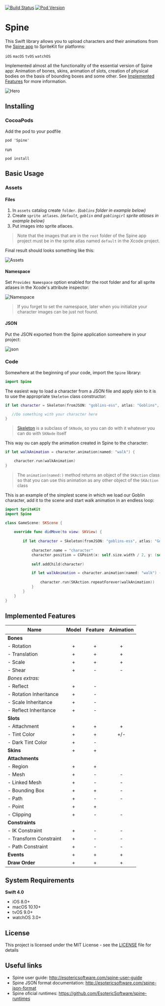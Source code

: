 [![Build Status](https://api.travis-ci.org/maxgribov/Spine.svg?branch=master)](https://api.travis-ci.org/maxgribov/Spine.svg?branch=master)
[![Pod Version](https://img.shields.io/cocoapods/v/Spine.svg?style=flat)](https://cocoapods.org/pods/Spine)

# Spine
This Swift library allows you to upload characters and their animations from the [Spine app](http://esotericsoftware.com) to SpriteKit for platforms:

`iOS` `macOS` `tvOS` `watchOS`

Implemented almost all the functionality of the essential version of Spine app:
Animation of bones, skins, animation of slots, creation of physical bodies on the basis of bounding boxes and some other. See [Implemented Features](#implemented-features) for more information.

![Hero](images/spine_readme_hero.png)

## Installing

### CocoaPods
Add the pod to your podfile
```
pod 'Spine'
```
run
```
pod install
```

## Basic Usage

### Assets

#### Files

1. In `assets` catalog create `folder`. *(`Goblins` folder in example below)*
2. Create `sprite atlases`. *(`default`, `goblin` and `goblingirl` sprite atlases in example below)*
3. Put images into sprite atlaces. 
>Note that the images that are in the `root` folder of the Spine app project must be in the sprite atlas named `default` in the Xcode project.

Final result should looks something like this:

![Assets](images/spine_readme_assets.png)

#### Namespace

Set `Provides Namespace` option enabled for the root folder and for all sprite atlases in the Xcode's attribute inspector:

![Namespace](images/spine_readme_assets_namespace.png)

>If you forget to set the namespace, later when you initialize your character images can be just not found.

#### JSON

Put the JSON exported from the Spine application somewhere in your project:

![json](images/spine_readme_assets_json.png)

### Code

Somewhere at the beginning of your code, import the `Spine` library:

```swift
import Spine
```

The easiest way to load a character from a JSON file and apply skin to it is to use the appropriate `Skeleton` class constructor:

```swift
if let character = Skeleton(fromJSON: "goblins-ess", atlas: "Goblins", skin: "goblin") {

   //Do something with your character here
}
```
>[Skeleton](Spine/Skeleton.swift) is a subclass of `SKNode`, so you can do with it whatever you can do with `SKNode` itself

This way ou can apply the animation created in Spine to the character:

```swift
if let walkAnimation = character.animation(named: "walk") {

    character.run(walkAnimation)
}
```
>The `animation(named:)` method returns an object of the `SKAction` class so that you can use this animation as any other object of the `SKAction` class

This is an example of the simplest scene in which we load our Goblin character, add it to the scene and start walk animation in an endless loop:
```swift
import SpriteKit
import Spine

class GameScene: SKScene {
    
    override func didMove(to view: SKView) {
        
        if let character = Skeleton(fromJSON: "goblins-ess", atlas: "Goblins", skin: "goblin"){
            
            character.name = "character"
            character.position = CGPoint(x: self.size.width / 2, y: (self.size.height / 2))
            
            self.addChild(character)

            if let walkAnimation = character.animation(named: "walk") {
                
                character.run(SKAction.repeatForever(walkAnimation))
            }
        }
    }
}
```

## Implemented Features

| Name | Model | Feature | Animation |
| --- | :---: | :---: | :---: |
| **Bones** |  |  |  |
| - Rotation | + | + | + |
| - Translation | + | + | + |
| - Scale | + | + | + |
| - Shear | + | - | - |
| *Bones extras:* |  |  |  |
| - Reflect | + | - | |
| - Rotation Inheritance | + | - | |
| - Scale Inheritance | + | - | |
| - Reflect Inheritance | + | - | |
| **Slots** |  |  |  |
| - Attachment | + | + | + |
| - Tint Color | + | + | +/- |
| - Dark Tint Color | + | - |  |
| **Skins** | + | + |  |
| **Attachments** |  |  |  |
| - Region | + | + |  |
| - Mesh | + | - | - |
| - Linked Mesh | + | - | - |
| - Bounding Box | + | + | - |
| - Path | + | - | - |
| - Point | + | + |  |
| - Clipping | + | - | - |
| **Constraints** |  |  |  |
| - IK Constraint | + | - | - |
| - Transform Constraint | + | - | - |
| - Path Constraint | + | - | - |
| **Events** | + | + | + |
| **Draw Order** | + | + | + |

## System Requirements

**Swift 4.0**
* iOS 8.0+
* macOS 10.10+
* tvOS 9.0+
* watchOS 3.0+

## License

This project is licensed under the MIT License - see the [LICENSE](LICENSE) file for details

## Useful links

* Spine user guide: http://esotericsoftware.com/spine-user-guide
* Spine JSON format documentation: http://esotericsoftware.com/spine-json-format
* Spine oficial runtimes: https://github.com/EsotericSoftware/spine-runtimes
